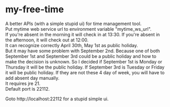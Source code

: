 # my-free-time

A better APIs (with a simple stupid ui) for time management tool.<br>
Put mytime web service url to environment variable "mytime_ws_url".<br>
If you're absent in the morning it will check in at 13:30. If you're absent in the afternoon, it will check out at 12:00.<br>
It can recognize correctly April 30th, May 1st as public holiday.<br>
But it may have some problem with September 2nd. 
Because one of both September 1st and September 3rd could be a public holiday and how to make the decision is unknown.
So I decided if September 1st is Monday or Thursday it will be the public holiday. If September 3rd is Tuesday or Friday it will be public holiday.
If they are not these 4 day of week, you will have to add absent day manually.<br>
It requires jre 21.<br>
Default port is 22112.

Goto http://localhost:22112 for a stupid simple ui.